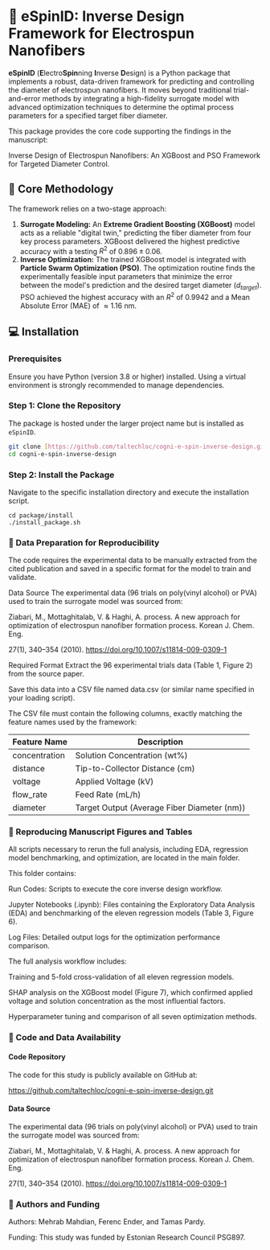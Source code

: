 # 🔬 eSpinID: Inverse Design Framework for Electrospun Nanofibers

**eSpinID** (**E**lectro**Spin**ning **I**nverse **D**esign) is a Python package that implements a robust, data-driven framework for predicting and controlling the diameter of electrospun nanofibers. It moves beyond traditional trial-and-error methods by integrating a high-fidelity surrogate model with advanced optimization techniques to determine the optimal process parameters for a specified target fiber diameter.

This package provides the core code supporting the findings in the manuscript:

Inverse Design of Electrospun Nanofibers: An XGBoost and PSO Framework for Targeted Diameter Control.
## 🌟 Core Methodology

The framework relies on a two-stage approach:

1.  **Surrogate Modeling:** An **Extreme Gradient Boosting (XGBoost)** model acts as a reliable "digital twin," predicting the fiber diameter from four key process parameters. XGBoost delivered the highest predictive accuracy with a testing $R^{2}$ of $0.896 \pm 0.06$.
2.  **Inverse Optimization:** The trained XGBoost model is integrated with **Particle Swarm Optimization (PSO)**. The optimization routine finds the experimentally feasible input parameters that minimize the error between the model's prediction and the desired target diameter ($d_{target}$). PSO achieved the highest accuracy with an $R^{2}$ of $0.9942$ and a Mean Absolute Error (MAE) of $\approx 1.16\text{ nm}$.

## 💻 Installation

### Prerequisites

Ensure you have Python (version 3.8 or higher) installed. Using a virtual environment is strongly recommended to manage dependencies.

### Step 1: Clone the Repository

The package is hosted under the larger project name but is installed as `eSpinID`.

```bash
git clone [https://github.com/taltechloc/cogni-e-spin-inverse-design.git](https://github.com/taltechloc/cogni-e-spin-inverse-design.git)
cd cogni-e-spin-inverse-design

```

### Step 2: Install the Package
Navigate to the specific installation directory and execute the installation script.

``` bach
cd package/install
./install_package.sh
```

### 💾 Data Preparation for Reproducibility

The code requires the experimental data to be manually extracted from the cited publication and saved in a specific format for the model to train and validate.

Data Source
The experimental data (96 trials on poly(vinyl alcohol) or PVA) used to train the surrogate model was sourced from:

Ziabari, M., Mottaghitalab, V. & Haghi, A. process. A new approach for optimization of electrospun nanofiber formation process. Korean J. Chem. Eng.

 27(1), 340–354 (2010). https://doi.org/10.1007/s11814-009-0309-1 

Required Format
Extract the 96 experimental trials data (Table 1, Figure 2) from the source paper.

Save this data into a CSV file named data.csv (or similar name specified in your loading script).

The CSV file must contain the following columns, exactly matching the feature names used by the framework:

| Feature Name | Description                              |
|--------------|------------------------------------------|
| concentration | Solution Concentration (wt%)             |
| distance      | Tip-to-Collector Distance (cm)           |
| voltage       | Applied Voltage (kV)                     |
| flow_rate     | Feed Rate (mL/h)                         |
| diameter      | Target Output (Average Fiber Diameter (nm)) |

### 🧪 Reproducing Manuscript Figures and Tables
All scripts necessary to rerun the full analysis, including EDA, regression model benchmarking, and optimization, are located in the main folder.

This folder contains:

Run Codes: Scripts to execute the core inverse design workflow.

Jupyter Notebooks (.ipynb): Files containing the Exploratory Data Analysis (EDA) and benchmarking of the eleven regression models (Table 3, Figure 6).

Log Files: Detailed output logs for the optimization performance comparison.

The full analysis workflow includes:

Training and 5-fold cross-validation of all eleven regression models.

SHAP analysis on the XGBoost model (Figure 7), which confirmed applied voltage and solution concentration as the most influential factors.

Hyperparameter tuning and comparison of all seven optimization methods.

### 🔗 Code and Data Availability

#### Code Repository
The code for this study is publicly available on GitHub at:

https://github.com/taltechloc/cogni-e-spin-inverse-design.git
#### Data Source
The experimental data (96 trials on poly(vinyl alcohol) or PVA) used to train the surrogate model was sourced from:

Ziabari, M., Mottaghitalab, V. & Haghi, A. process. A new approach for optimization of electrospun nanofiber formation process. Korean J. Chem. Eng.

 27(1), 340–354 (2010). https://doi.org/10.1007/s11814-009-0309-1 

### 📜 Authors and Funding
Authors: Mehrab Mahdian, Ferenc Ender, and Tamas Pardy.

Funding: This study was funded by Estonian Research Council PSG897.
